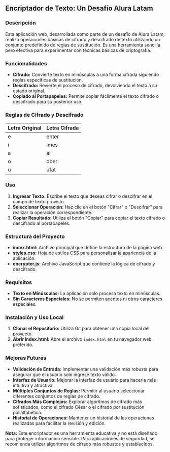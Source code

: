 ## Encriptador de Texto: Un Desafío Alura Latam

### Descripción
Esta aplicación web, desarrollada como parte de un desafío de Alura Latam, realiza operaciones básicas de cifrado y descifrado de texto utilizando un conjunto predefinido de reglas de sustitución. Es una herramienta sencilla pero efectiva para experimentar con técnicas básicas de criptografía.

### Funcionalidades
* **Cifrado:** Convierte texto en minúsculas a una forma cifrada siguiendo reglas específicas de sustitución.
* **Descifrado:** Revierte el proceso de cifrado, devolviendo el texto a su estado original.
* **Copiado al Portapapeles:** Permite copiar fácilmente el texto cifrado o descifrado para su posterior uso.

### Reglas de Cifrado y Descifrado
| Letra Original | Letra Cifrada |
|---|---|
| e | enter |
| i | imes |
| a | ai |
| o | ober |
| u | ufat |

### Uso
1. **Ingresar Texto:** Escribe el texto que deseas cifrar o descifrar en el campo de texto provisto.
2. **Seleccionar Operación:** Haz clic en el botón "Cifrar" o "Descifrar" para realizar la operación correspondiente.
3. **Copiar Resultado:** Utiliza el botón "Copiar" para copiar el texto cifrado o descifrado al portapapeles.

### Estructura del Proyecto
* **index.html:** Archivo principal que define la estructura de la página web.
* **styles.css:** Hoja de estilos CSS para personalizar la apariencia de la aplicación.
* **encrypter.js:** Archivo JavaScript que contiene la lógica de cifrado y descifrado.

### Requisitos
* **Texto en Minúsculas:** La aplicación solo procesa texto en minúsculas.
* **Sin Caracteres Especiales:** No se permiten acentos ni otros caracteres especiales.

### Instalación y Uso Local
1. **Clonar el Repositorio:** Utiliza Git para obtener una copia local del proyecto.
2. **Abrir index.html:** Abre el archivo `index.html` en tu navegador web preferido.

### Mejoras Futuras
* **Validación de Entrada:** Implementar una validación más robusta para asegurar que el usuario solo ingrese texto válido.
* **Interfaz de Usuario:** Mejorar la interfaz de usuario para hacerla más intuitiva y atractiva.
* **Múltiples Conjuntos de Reglas:** Permitir al usuario seleccionar diferentes conjuntos de reglas de cifrado.
* **Cifrados Más Complejos:** Explorar algoritmos de cifrado más sofisticados, como el cifrado César o el cifrado por sustitución polialfabética.
* **Historial de Operaciones:** Mantener un historial de las operaciones realizadas para facilitar la revisión y edición.

**Nota:** Este encriptador es una herramienta educativa y no está diseñado para proteger información sensible. Para aplicaciones de seguridad, se recomienda utilizar algoritmos de cifrado más robustos y establecidos.
